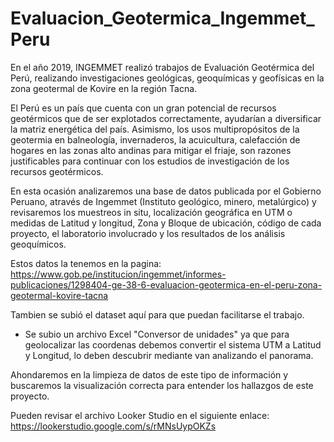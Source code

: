 # Evaluacion_Geotermica_Ingemmet_Peru
En el año 2019, INGEMMET realizó trabajos de Evaluación Geotérmica del Perú, realizando investigaciones geológicas, geoquímicas y geofísicas en la zona geotermal de Kovire en la región Tacna.

El Perú es un país que cuenta con un gran potencial de recursos geotérmicos que de ser explotados correctamente, ayudarían a diversificar la matriz energética del país. Asimismo, los usos multipropósitos de la geotermia en balneología, invernaderos, la acuicultura, calefacción de hogares en las zonas alto andinas para mitigar el friaje, son razones justificables para continuar con los estudios de investigación de los recursos geotérmicos.

En esta ocasión analizaremos una base de datos publicada por el Gobierno Peruano, através de Ingemmet (Instituto geológico, minero, metalúrgico) y revisaremos los muestreos in situ, localización geográfica en UTM o medidas de Latitud y longitud, Zona y Bloque de ubicación, código de cada proyecto, el laboratorio involucrado y los resultados de los análisis geoquímicos.

Estos datos la tenemos en la pagina: https://www.gob.pe/institucion/ingemmet/informes-publicaciones/1298404-ge-38-6-evaluacion-geotermica-en-el-peru-zona-geotermal-kovire-tacna

Tambien se subió el dataset aquí para que puedan facilitarse el trabajo.


- Se subio un archivo Excel "Conversor de unidades" ya que para geolocalizar las coordenas debemos convertir el sistema UTM a Latitud y Longitud, lo deben descubrir mediante van analizando el panorama.

Ahondaremos en la limpieza de datos de este tipo de información y buscaremos la visualización correcta para entender los hallazgos de este proyecto.

Pueden revisar el archivo Looker Studio en el siguiente enlace: 
https://lookerstudio.google.com/s/rMNsUypOKZs


